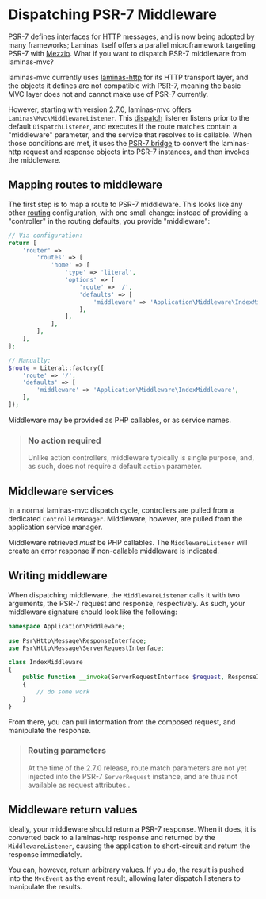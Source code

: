 # Dispatching PSR-7 Middleware

[PSR-7](http://www.php-fig.org/psr/psr-7/) defines interfaces for HTTP messages,
and is now being adopted by many frameworks; Laminas itself offers a
parallel microframework targeting PSR-7 with [Mezzio](https://docs.mezzio.dev/mezzio).
What if you want to dispatch PSR-7 middleware from laminas-mvc?

laminas-mvc currently uses [laminas-http](https://github.com/laminas/laminas-http)
for its HTTP transport layer, and the objects it defines are not compatible with
PSR-7, meaning the basic MVC layer does not and cannot make use of PSR-7
currently.

However, starting with version 2.7.0, laminas-mvc offers
`Laminas\Mvc\MiddlewareListener`. This [dispatch](mvc-event.md#mvceventevent_dispatch-dispatch)
listener listens prior to the default `DispatchListener`, and executes if the
route matches contain a "middleware" parameter, and the service that resolves to
is callable. When those conditions are met, it uses the [PSR-7 bridge](https://github.com/laminas/laminas-psr7bridge)
to convert the laminas-http request and response objects into PSR-7 instances, and
then invokes the middleware.

## Mapping routes to middleware

The first step is to map a route to PSR-7 middleware. This looks like any other
[routing](routing.md) configuration, with one small change: instead of providing
a "controller" in the routing defaults, you provide "middleware":

```php
// Via configuration:
return [
    'router' =>
        'routes' => [
            'home' => [
                'type' => 'literal',
                'options' => [
                    'route' => '/',
                    'defaults' => [
                        'middleware' => 'Application\Middleware\IndexMiddleware',
                    ],
                ],
            ],
        ],
    ],
];

// Manually:
$route = Literal::factory([
    'route' => '/',
    'defaults' => [
        'middleware' => 'Application\Middleware\IndexMiddleware',
    ],
]);
```

Middleware may be provided as PHP callables, or as service names.

> ### No action required
> 
> Unlike action controllers, middleware typically is single purpose, and, as
> such, does not require a default `action` parameter.

## Middleware services

In a normal laminas-mvc dispatch cycle, controllers are pulled from a dedicated
`ControllerManager`. Middleware, however, are pulled from the application
service manager.

Middleware retrieved *must* be PHP callables. The `MiddlewareListener` will
create an error response if non-callable middleware is indicated.

## Writing middleware

When dispatching middleware, the `MiddlewareListener` calls it with two
arguments, the PSR-7 request and response, respectively. As such, your
middleware signature should look like the following:

```php
namespace Application\Middleware;

use Psr\Http\Message\ResponseInterface;
use Psr\Http\Message\ServerRequestInterface;

class IndexMiddleware
{
    public function __invoke(ServerRequestInterface $request, ResponseInterface $response)
    {
        // do some work
    }
}
```

From there, you can pull information from the composed request, and manipulate
the response.

> ### Routing parameters
>
> At the time of the 2.7.0 release, route match parameters are not yet injected
> into the PSR-7 `ServerRequest` instance, and are thus not available as request
> attributes..

## Middleware return values

Ideally, your middleware should return a PSR-7 response. When it does, it is
converted back to a laminas-http response and returned by the `MiddlewareListener`,
causing the application to short-circuit and return the response immediately.

You can, however, return arbitrary values. If you do, the result is pushed into
the `MvcEvent` as the event result, allowing later dispatch listeners to
manipulate the results.
